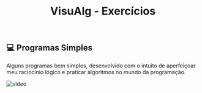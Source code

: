 <h1 align="center">VisuAlg - Exercícios</h1>

<br>

## 💻 Programas Simples

Alguns programas bem simples, desenvolvido com o intuito de aperfeiçoar meu raciocínio lógico e praticar algoritmos no mundo da programação.

![video](https://user-images.githubusercontent.com/69082886/210576344-15b08814-2746-4e41-9fa8-22fc5ea5b625.gif)
